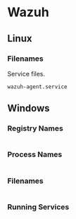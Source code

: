 # Wazuh

## Linux

### Filenames

Service files.

```
wazuh-agent.service
```

## Windows

### Registry Names

```

```

### Process Names

```

```

### Filenames

```

```

### Running Services

```

```